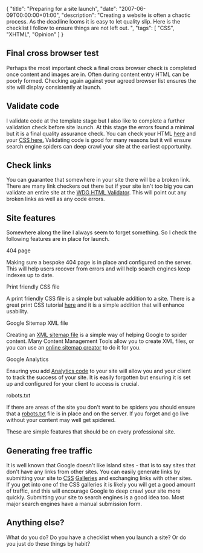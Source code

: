 {
  "title": "Preparing for a site launch",
  "date": "2007-06-09T00:00:00+01:00",
  "description": "Creating a website is often a chaotic process. As the deadline looms it is easy to let quality slip. Here is the checklist I follow to ensure things are not left out. ",
  "tags": [
    "CSS",
    "XHTML",
    "Opinion"
  ]
}

## Final cross browser test

Perhaps the most important check a final cross browser check is completed once content and images are in. Often during content entry HTML can be poorly formed. Checking again against your agreed browser list ensures the site will display consistently at launch. 

## Validate code

I validate code at the template stage but I also like to complete a further validation check before site launch. At this stage the errors found a minimal but it is a final quality assurance check. You can check your HTML [here][1] and your [CSS here.][2] Validating code is good for many reasons but it will ensure search engine spiders can deep crawl your site at the earliest opportunity. 

## Check links

You can guarantee that somewhere in your site there will be a broken link. There are many link checkers out there but if your site isn't too big you can validate an entire site at the [WDG HTML Validator][3]. This will point out any broken links as well as any code errors. 

## Site features

Somewhere along the line I always seem to forget something. So I check the following features are in place for launch. 

404 page

Making sure a bespoke 404 page is in place and configured on the server. This will help users recover from errors and will help search engines keep indexes up to date.

Print friendly CSS file

A print friendly CSS file is a simple but valuable addition to a site. There is a great print CSS tutorial [here][4] and it is a simple addition that will enhance usability. 

Google Sitemap XML file

Creating an [XML sitemap file][5] is a simple way of helping Google to spider content. Many Content Management Tools allow you to create XML files, or you can use an [online sitemap creator][6] to do it for you. 

Google Analytics

Ensuring you add [Analytics code][7] to your site will allow you and your client to track the success of your site. It is easily forgotten but ensuring it is set up and configured for your client to access is crucial. 

robots.txt

If there are areas of the site you don't want to be spiders you should ensure that a [robots.txt][8] file is in place and on the server. If you forget and go live without your content may well get spidered.

These are simple features that should be on every professional site.

## Generating free traffic

It is well known that Google doesn't like island sites - that is to say sites that don't have any links from other sites. You can easily generate links by submitting your site to [CSS][9] [Galleries][10] and exchanging links with other sites. If you get into one of the CSS galleries it is likely you will get a good amount of traffic, and this will encourage Google to deep crawl your site more quickly. Submitting your site to search engines is a good idea too. Most major search engines have a manual submission form.

## Anything else?

What do you do? Do you have a checklist when you launch a site? Or do you just do these things by habit?

 [1]: http://validator.w3.org/
 [2]: http://jigsaw.w3.org/css-validator/
 [3]: http://htmlhelp.com/tools/validator/
 [4]: http://alistapart.com/stories/goingtoprint/
 [5]: http://www.google.com/webmasters/sitemaps/
 [6]: http://www.xml-sitemaps.com/
 [7]: http://www.google.com/analytics/
 [8]: http://www.robotstxt.org/
 [9]: http://cssmania.com/
 [10]: http://www.cssdrive.com/
